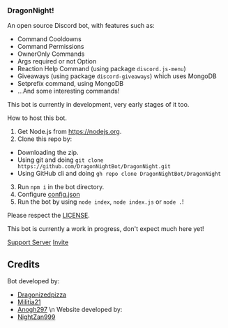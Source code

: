 ### DragonNight!
An open source Discord bot, with features such as:
* Command Cooldowns
* Command Permissions
* OwnerOnly Commands
* Args required or not Option
* Reaction Help Command (using package `discord.js-menu`)
* Giveaways (using package `discord-giveaways`) which uses MongoDB
* Setprefix command, using MongoDB
* ...And some interesting commands!

This bot is currently in development, very early stages of it too.

How to host this bot.

1. Get Node.js from https://nodejs.org.
2. Clone this repo by:
- Downloading the zip.
- Using git and doing `git clone https://github.com/DragonNightBot/DragonNight.git`
- Using GitHub cli and doing `gh repo clone DragonNightBot/DragonNight`
3. Run `npm i` in the bot directory.
4. Configure [config.json](https://github.com/DragonNightBot/DragonNight/blob/main/config.json)
5. Run the bot by using `node index`, `node index.js` or `node .`!

Please respect the [LICENSE](https://github.com/DragonNightBot/DragonNight/blob/main/LICENSE.md).

This bot is currently a work in progress, don't expect much here yet!

[Support Server](https://discord.gg/dNc3EvABCA)
[Invite](https://discord.com/oauth2/authorize?client_id=803169312827113483&permissions=8&scope=bot)

## Credits
Bot developed by:
* [Dragonizedpizza](https://github.com/Dragonizedpizza)
* [Militia21](https://github.com/Militia21)
* [Anogh297](https://github.com/Anogh297) \n Website developed by:
* [NightZan999](https://github.com/NightZan999)
